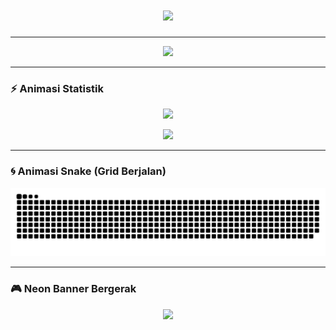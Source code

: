 <!-- ANIMASI BERGERAK README GAMING -->

<h1 align="center">
  <img src="https://readme-typing-svg.herokuapp.com?font=Orbitron&size=40&duration=3000&pause=500&color=00F0FF&center=true&vCenter=true&width=800&height=80&lines=🚀+✨Selamat+datang+diruang+kreati+yang+membawa+ide+jadi+nyata;🔥+GAMING+%7C+DEV+%7C+FUTURE;⚡+NEXT+LEVEL+ENERGY" />
</h1>

---

<!-- BACKGROUND ANIMATED -->
<p align="center">
  <img src="https://i.ibb.co/9p7hJjC/cyberpunk-neon.gif" width="900"/>
</p>

---

### ⚡ Animasi Statistik
<p align="center">
  <img src="https://github-readme-stats.vercel.app/api?username=USERNAME&show_icons=true&theme=radical&bg_color=0D1117&hide_border=true&title_color=00F0FF&icon_color=FF007F" />
</p>

<p align="center">
  <img src="https://streak-stats.demolab.com?user=USERNAME&theme=neon-dark&hide_border=true&background=000000&ring=00FFFF&fire=FF00FF&currStreakLabel=FFFFFF"/>
</p>

---

### 🌀 Animasi Snake (Grid Berjalan)
<p align="center">
  <img src="https://raw.githubusercontent.com/Platane/snk/output/github-contribution-grid-snake-dark.svg" alt="snake animation"/>
</p>

---

### 🎮 Neon Banner Bergerak
<p align="center">
  <img src="https://capsule-render.vercel.app/api?type=waving&height=200&text=🔥%20STAY%20LEGENDARY%20🔥&fontAlign=50&fontSize=50&color=0:ff00ff,100:00ffff&animation=twinkling&fontColor=ffffff"/>
</p>
